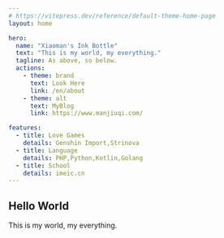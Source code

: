 ```yaml
---
# https://vitepress.dev/reference/default-theme-home-page
layout: home

hero:
  name: "Xiaoman's Ink Bottle"
  text: "This is my world, my everything."
  tagline: As above, so below.
  actions:
    - theme: brand
      text: Look Here
      link: /en/about
    - theme: alt
      text: MyBlog
      link: https://www.manjiuqi.com/

features:
  - title: Love Games
    details: Genshin Import,Strinova
  - title: Language
    details: PHP,Python,Kotlin,Golang
  - title: School
    details: imeic.cn
---
```


## Hello World
This is my world, my everything.